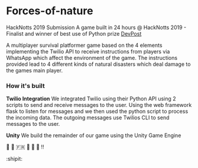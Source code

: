 # Forces-of-nature
HackNotts 2019 Submission
A game built in 24 hours @ HackNotts 2019 - Finalist and winner of best use of Python prize
[DevPost](https://devpost.com/software/a-guy-with-his-phone-rise-of-elements)

A multiplayer survival platformer game based on the 4 elements implementing the Twilio API to receive instructions from players via WhatsApp which affect the environment of the game. The instructions provided lead to 4 different kinds of natural disasters which deal damage to the games main player.

### How it's built
**Twilio Integration**
We integrated Twilio using their Python API using 2 scripts to send and receive messages to the user. Using the web framework flask to listen for messages and we then used the python script to process the incoming data. The outgoing messages use Twilios CLI to send messages to the user.

**Unity**
We build the remainder of our game using the Unity Game Engine 


:blue_heart: :blue_car: :fr: :customs: :restroom: :underage: :bangbang:

:shipit:
